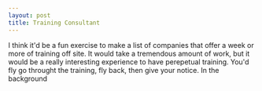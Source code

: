 ```yaml
---
layout: post
title: Training Consultant
---
```

I think it'd be a fun exercise to make a list of companies that offer a week or more of training off site. 
It would take a tremendous amount of work, but it would be a really interesting experience to have perepetual training.
You'd fly go throught the training, fly back, then give your notice.    In the background


